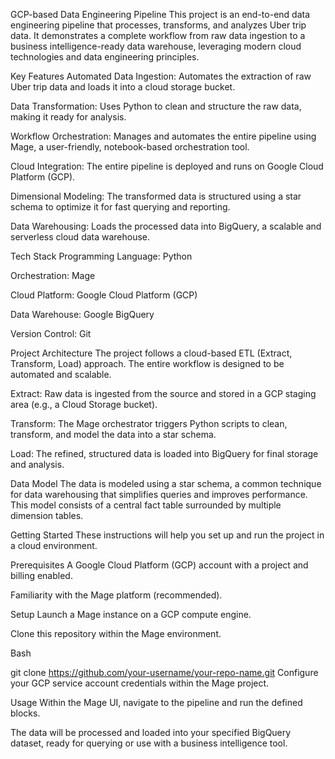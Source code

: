 GCP-based Data Engineering Pipeline
This project is an end-to-end data engineering pipeline that processes, transforms, and analyzes Uber trip data. It demonstrates a complete workflow from raw data ingestion to a business intelligence-ready data warehouse, leveraging modern cloud technologies and data engineering principles.

Key Features
Automated Data Ingestion: Automates the extraction of raw Uber trip data and loads it into a cloud storage bucket.

Data Transformation: Uses Python to clean and structure the raw data, making it ready for analysis.

Workflow Orchestration: Manages and automates the entire pipeline using Mage, a user-friendly, notebook-based orchestration tool.

Cloud Integration: The entire pipeline is deployed and runs on Google Cloud Platform (GCP).

Dimensional Modeling: The transformed data is structured using a star schema to optimize it for fast querying and reporting.

Data Warehousing: Loads the processed data into BigQuery, a scalable and serverless cloud data warehouse.

Tech Stack
Programming Language: Python

Orchestration: Mage

Cloud Platform: Google Cloud Platform (GCP)

Data Warehouse: Google BigQuery

Version Control: Git

Project Architecture
The project follows a cloud-based ETL (Extract, Transform, Load) approach. The entire workflow is designed to be automated and scalable.

Extract: Raw data is ingested from the source and stored in a GCP staging area (e.g., a Cloud Storage bucket).

Transform: The Mage orchestrator triggers Python scripts to clean, transform, and model the data into a star schema.

Load: The refined, structured data is loaded into BigQuery for final storage and analysis.

Data Model
The data is modeled using a star schema, a common technique for data warehousing that simplifies queries and improves performance. This model consists of a central fact table surrounded by multiple dimension tables.

Getting Started
These instructions will help you set up and run the project in a cloud environment.

Prerequisites
A Google Cloud Platform (GCP) account with a project and billing enabled.

Familiarity with the Mage platform (recommended).

Setup
Launch a Mage instance on a GCP compute engine.

Clone this repository within the Mage environment.

Bash

git clone https://github.com/your-username/your-repo-name.git
Configure your GCP service account credentials within the Mage project.

Usage
Within the Mage UI, navigate to the pipeline and run the defined blocks.

The data will be processed and loaded into your specified BigQuery dataset, ready for querying or use with a business intelligence tool.